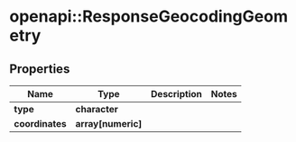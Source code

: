 # openapi::ResponseGeocodingGeometry


## Properties
Name | Type | Description | Notes
------------ | ------------- | ------------- | -------------
**type** | **character** |  | 
**coordinates** | **array[numeric]** |  | 


